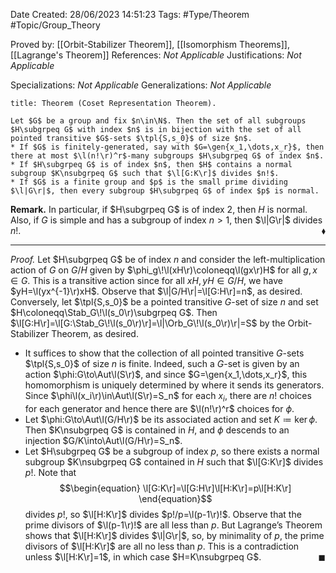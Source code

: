 <div class="topSpace"></div>

Date Created: 28/06/2023 14:51:23
Tags: #Type/Theorem #Topic/Group_Theory

Proved by: [[Orbit-Stabilizer Theorem]], [[Isomorphism Theorems]], [[Lagrange's Theorem]]
References: <i>Not Applicable</i>
Justifications: <i>Not Applicable</i>

Specializations: <i>Not Applicable</i>
Generalizations: <i>Not Applicable</i>

``` ad-Theorem
title: Theorem (Coset Representation Theorem).

Let $G$ be a group and fix $n\in\N$. Then the set of all subgroups $H\subgrpeq G$ with index $n$ is in bijection with the set of all pointed transitive $G$-sets $\tpl{S,s_0}$ of size $n$.
* If $G$ is finitely-generated, say with $G=\gen{x_1,\dots,x_r}$, then there at most $\l(n!\r)^r$-many subgroups $H\subgrpeq G$ of index $n$.
* If $H\subgrpeq G$ is of index $n$, then $H$ contains a normal subgroup $K\nsubgrpeq G$ such that $\l[G:K\r]$ divides $n!$.
* If $G$ is a finite group and $p$ is the small prime dividing $\l|G\r|$, then every subgroup $H\subgrpeq G$ of index $p$ is normal.

```

<b>Remark.</b> In particular, if $H\subgrpeq G$ is of index $2$, then $H$ is normal. Also, if $G$ is simple and has a subgroup of index $n>1$, then $\l|G\r|$ divides $n!$.<span style="float:right;">$\blacklozenge$</span>

---

<i>Proof.</i> Let $H\subgrpeq G$ be of index $n$ and consider the left-multiplication action of $G$ on $G/H$ given by $\phi_g\!\l(xH\r)\coloneqq\l(gx\r)H$ for all $g,x\in G$. This is a transitive action since for all $xH,yH\in G/H$, we have $yH=\l(yx^{-1}\r)xH$. Observe that $\l|G/H\r|=\l[G:H\r]=n$, as desired. Conversely, let $\tpl{S,s_0}$ be a pointed transitive $G$-set of size $n$ and set $H\coloneqq\Stab_G\!\l(s_0\r)\subgrpeq G$. Then $\l[G:H\r]=\l[G:\Stab_G\!\l(s_0\r)\r]=\l|\Orb_G\!\l(s_0\r)\r|=S$ by the Orbit-Stabilizer Theorem, as desired.
* It suffices to show that the collection of all pointed transitive $G$-sets $\tpl{S,s_0}$ of size $n$ is finite. Indeed, such a $G$-set is given by an action $\phi:G\to\Aut\l(S\r)$, and since $G=\gen{x_1,\dots,x_r}$, this homomorphism is uniquely determined by where it sends its generators. Since $\phi\l(x_i\r)\in\Aut\l(S\r)=S_n$ for each $x_i$, there are $n!$ choices for each generator and hence there are $\l(n!\r)^r$ choices for $\phi$.
* Let $\phi:G\to\Aut\l(G/H\r)$ be its associated action and set $K\coloneqq\ker\phi$. Then $K\nsubgrpeq G$ is contained in $H$, and $\phi$ descends to an injection $G/K\into\Aut\l(G/H\r)=S_n$.
* Let $H\subgrpeq G$ be a subgroup of index $p$, so there exists a normal subgroup $K\nsubgrpeq G$ contained in $H$ such that $\l[G:K\r]$ divides $p!$. Note that
$$\begin{equation}
    \l[G:K\r]=\l[G:H\r]\l[H:K\r]=p\l[H:K\r]
\end{equation}$$
divides $p!$, so $\l[H:K\r]$ divides $p!/p=\l(p-1\r)!$. Observe that the prime divisors of $\l(p-1\r)!$ are all less than $p$. But Lagrange’s Theorem shows that $\l[H:K\r]$ divides $\l|G\r|$, so, by minimality of $p$, the prime divisors of $\l[H:K\r]$ are all no less than $p$. This is a contradiction unless $\l[H:K\r]=1$, in which case $H=K\nsubgrpeq G$.<span style="float:right;">$\blacksquare$</span>
